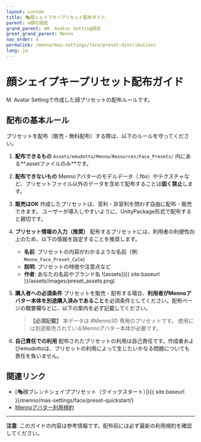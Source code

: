 ```yaml
---
layout: custom
title: 🎭顔シェイプキープリセット配布ガイド
parent: ⚙️顔の設定
grand_parent: ⚙️M. Avatar Setting設定
great_grand_parent: Menno
nav_order: 4
permalink: /menno/mas-settings/face/preset-distribution/
lang: ja
---
```


# 顔シェイプキープリセット配布ガイド

M. Avatar Settingで作成した顔プリセットの配布ルールです。

## 配布の基本ルール

プリセットを配布（販売・無料配布）する際は、以下のルールを守ってください。

1.  **配布できるもの**
    `Assets/emudotto/Menno/Resources/Face_Presets/` 内にある**.assetファイルのみ**です。

2.  **配布できないもの**
    Mennoアバターのモデルデータ（.fbx）やテクスチャなど、プリセットファイル以外のデータを含めて配布することは**固く禁止**します。

3.  **販売はOK**
    作成したプリセットは、営利・非営利を問わず自由に配布・販売できます。
    ユーザーが導入しやすいように、UnityPackage形式で配布すると親切です。

4.  **プリセット情報の入力（推奨）**
    配布するプリセットには、利用者の利便性向上のため、以下の情報を設定することを推奨します。
    - **名前**: プリセットの内容がわかるような名前（例: `Menno_Face_Preset_Calm`）
    - **説明**: プリセットの特徴や注意点など
    - **作者**: あなたの名前やブランド名
    ![assets]({{ site.baseurl }}/assets/images/preset_assets.png)

5.  **購入者への必須条件**
    プリセットを販売・配布する場合、**利用者がMennoアバター本体を別途購入済みであること**を必須条件としてください。配布ページの概要欄などに、以下の案内を必ず記載してください。

    > **【必須記載】**
    > 本データは #Menno3D 専用のプリセットです。
    > 使用には別途販売されているMennoアバター本体が必要です。

6.  **自己責任での利用**
    配布されたプリセットの利用は自己責任です。作成者およびemudottoは、プリセットの利用によって生じたいかなる問題についても責任を負いません。


## 関連リンク

- [🎭顔ブレンドシェイププリセット（クイックスタート）]({{ site.baseurl }}/menno/mas-settings/face/preset-quickstart/)
- [Mennoアバター利用規約](https://drive.google.com/file/d/1K8AcjlYHFfJ4cFcJvBvvwei79qwlbqFx/view)

---

**注意**: このガイドの内容は参考情報です。配布前には必ず最新の利用規約を確認してください。 